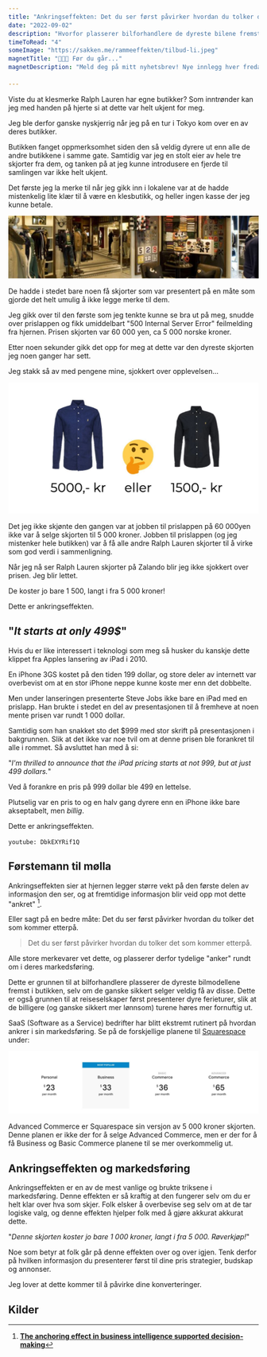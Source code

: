 ```yaml
---
title: "Ankringseffekten: Det du ser først påvirker hvordan du tolker det som kommer etterpå"
date: "2022-09-02"
description: "Hvorfor plasserer bilforhandlere de dyreste bilene fremst i butikken når disse selger minst?"
timeToRead: "4"
someImage: "https://sakken.me/rammeeffekten/tilbud-li.jpeg"
magnetTitle: "👋👋👋 Før du går..."
magnetDescription: "Meld deg på mitt nyhetsbrev! Nye innlegg hver fredag, rett i din innboks 💌"

---
```


Viste du at klesmerke Ralph Lauren har egne butikker? Som inntrønder kan jeg med handen på hjerte si at dette var helt ukjent for meg.

Jeg ble derfor ganske nyskjerrig når jeg på en tur i Tokyo kom over en av deres butikker. 

Butikken fanget oppmerksomhet siden den så veldig dyrere ut enn alle de andre butikkene i samme gate. Samtidig var jeg en stolt eier av hele tre skjorter fra dem, og tanken på at jeg kunne introdusere en fjerde til samlingen var ikke helt ukjent. 

Det første jeg la merke til når jeg gikk inn i lokalene var at de hadde mistenkelig lite klær til å være en klesbutikk, og heller ingen kasse der jeg kunne betale. 

![](../ankringseffekten/ralph.jpeg)

De hadde i stedet bare noen få skjorter som var presentert på en måte som gjorde det helt umulig å ikke legge merke til dem.

Jeg gikk over til den første som jeg tenkte kunne se bra ut på meg, snudde over prislappen og fikk umiddelbart "500 Internal Server Error" feilmelding fra hjernen. Prisen skjorten var 60 000 yen, ca 5 000 norske kroner. 

Etter noen sekunder gikk det opp for meg at dette var den dyreste skjorten jeg noen ganger har sett. 

Jeg stakk så av med pengene mine, sjokkert over opplevelsen... 

![](../ankringseffekten/skjorte.jpeg)

Det jeg ikke skjønte den gangen var at jobben til prislappen på 60 000yen ikke var å selge skjorten til 5 000 kroner. Jobben til prislappen (og jeg mistenker hele butikken) var å få alle andre Ralph Lauren skjorter til å virke som god verdi i sammenligning.

Når jeg nå ser Ralph Lauren skjorter på Zalando blir jeg ikke sjokkert over prisen. Jeg blir lettet. 

De koster jo bare 1 500, langt i fra 5 000 kroner!

Dette er ankringseffekten.

## "*It starts at only 499$*"

Hvis du er like interessert i teknologi som meg så husker du kanskje dette klippet fra Apples lansering av iPad i 2010. 

En iPhone 3GS kostet på den tiden 199 dollar, og store deler av internett var overbevist om at en stor iPhone neppe kunne koste mer enn det dobbelte. 

Men under lanseringen presenterte Steve Jobs ikke bare en iPad med en prislapp. Han brukte i stedet en del av presentasjonen til å fremheve at noen mente prisen var rundt 1 000 dollar. 

Samtidig som han snakket sto det $999 med stor skrift på presentasjonen i bakgrunnen. Slik at det ikke var noe tvil om at denne prisen ble forankret til alle i rommet. Så avsluttet han med å si: 

"*I'm thrilled to announce that the iPad pricing starts at not 999, but at just 499 dollars.*"

Ved å forankre en pris på 999 dollar ble 499 en lettelse. 

Plutselig var en pris to og en halv gang dyrere enn en iPhone ikke bare akseptabelt, men *billig*.

Dette er ankringseffekten.

`youtube: DbkEXYRif1Q`

## Førstemann til mølla

Ankringseffekten sier at hjernen legger større vekt på den første delen av informasjon den ser, og at fremtidige informasjon blir veid opp mot dette "ankret" [^fn1].

Eller sagt på en bedre måte: Det du ser først påvirker hvordan du tolker det som kommer etterpå. 

> Det du ser først påvirker hvordan du tolker det som kommer etterpå.

Alle store merkevarer vet dette, og plasserer derfor tydelige "anker" rundt om i deres markedsføring.  

Dette er grunnen til at bilforhandlere plasserer de dyreste bilmodellene fremst i butikken, selv om de ganske sikkert selger veldig få av disse. Dette er også grunnen til at reiseselskaper først presenterer dyre ferieturer, slik at de billigere (og ganske sikkert mer lønnsom) turene høres mer fornuftig ut.

SaaS (Software as a Service) bedrifter har blitt ekstremt rutinert på hvordan ankrer i sin markedsføring. Se på de forskjellige planene til [Squarespace](https://www.squarespace.com/pricing) under: 

![](../ankringseffekten/squarespace.jpeg)

Advanced Commerce er Squarespace sin versjon av 5 000 kroner skjorten. Denne planen er ikke der for å selge Advanced Commerce, men er der for å få Business og Basic Commerce planene til se mer overkommelig ut. 

## Ankringseffekten og markedsføring

Ankringseffekten er en av de mest vanlige og brukte triksene i markedsføring. Denne effekten er så kraftig at den fungerer selv om du er helt klar over hva som skjer. Folk elsker å overbevise seg selv om at de tar logiske valg, og denne effekten hjelper folk med å gjøre akkurat akkurat dette. 

"*Denne skjorten koster jo bare 1 000 kroner, langt i fra 5 000. Røverkjøp!*"

Noe som betyr at folk går på denne effekten over og over igjen. Tenk derfor på hvilken informasjon du presenterer først til dine pris strategier, budskap og annonser. 

Jeg lover at dette kommer til å påvirke dine konverteringer. 

## Kilder

[^fn1]: **[The anchoring effect in business intelligence supported decision-making](https://www.tandfonline.com/doi/abs/10.1080/12460125.2019.1620573?journalCode=tjds20)**
